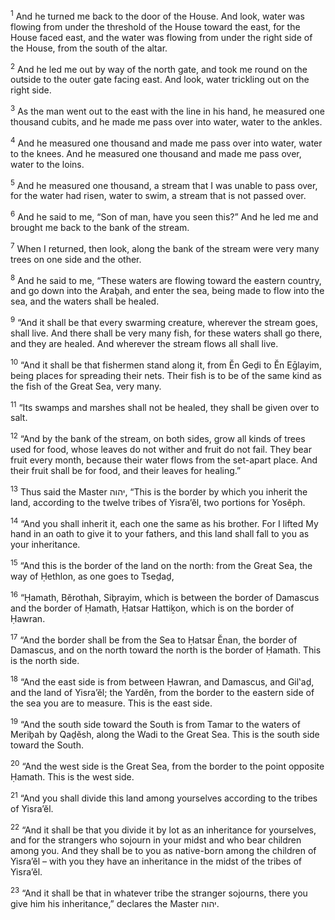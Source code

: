 <sup>1</sup> And he turned me back to the door of the House. And look, water was flowing from under the threshold of the House toward the east, for the House faced east, and the water was flowing from under the right side of the House, from the south of the altar.

<sup>2</sup> And he led me out by way of the north gate, and took me round on the outside to the outer gate facing east. And look, water trickling out on the right side.

<sup>3</sup> As the man went out to the east with the line in his hand, he measured one thousand cubits, and he made me pass over into water, water to the ankles.

<sup>4</sup> And he measured one thousand and made me pass over into water, water to the knees. And he measured one thousand and made me pass over, water to the loins.

<sup>5</sup> And he measured one thousand, a stream that I was unable to pass over, for the water had risen, water to swim, a stream that is not passed over.

<sup>6</sup> And he said to me, “Son of man, have you seen this?” And he led me and brought me back to the bank of the stream.

<sup>7</sup> When I returned, then look, along the bank of the stream were very many trees on one side and the other.

<sup>8</sup> And he said to me, “These waters are flowing toward the eastern country, and go down into the Araḇah, and enter the sea, being made to flow into the sea, and the waters shall be healed.

<sup>9</sup> “And it shall be that every swarming creature, wherever the stream goes, shall live. And there shall be very many fish, for these waters shall go there, and they are healed. And wherever the stream flows all shall live.

<sup>10</sup> “And it shall be that fishermen stand along it, from Ĕn Geḏi to Ĕn Eḡlayim, being places for spreading their nets. Their fish is to be of the same kind as the fish of the Great Sea, very many.

<sup>11</sup> “Its swamps and marshes shall not be healed, they shall be given over to salt.

<sup>12</sup> “And by the bank of the stream, on both sides, grow all kinds of trees used for food, whose leaves do not wither and fruit do not fail. They bear fruit every month, because their water flows from the set-apart place. And their fruit shall be for food, and their leaves for healing.”

<sup>13</sup> Thus said the Master יהוה, “This is the border by which you inherit the land, according to the twelve tribes of Yisra’ĕl, two portions for Yosĕph.

<sup>14</sup> “And you shall inherit it, each one the same as his brother. For I lifted My hand in an oath to give it to your fathers, and this land shall fall to you as your inheritance.

<sup>15</sup> “And this is the border of the land on the north: from the Great Sea, the way of Ḥethlon, as one goes to Tseḏaḏ,

<sup>16</sup> “Ḥamath, Bĕrothah, Siḇrayim, which is between the border of Damascus and the border of Ḥamath, Ḥatsar Hattiḵon, which is on the border of Ḥawran.

<sup>17</sup> “And the border shall be from the Sea to Ḥatsar Ĕnan, the border of Damascus, and on the north toward the north is the border of Ḥamath. This is the north side.

<sup>18</sup> “And the east side is from between Ḥawran, and Damascus, and Gil‛aḏ, and the land of Yisra’ĕl; the Yardĕn, from the border to the eastern side of the sea you are to measure. This is the east side.

<sup>19</sup> “And the south side toward the South is from Tamar to the waters of Meriḇah by Qaḏĕsh, along the Wadi to the Great Sea. This is the south side toward the South.

<sup>20</sup> “And the west side is the Great Sea, from the border to the point opposite Ḥamath. This is the west side.

<sup>21</sup> “And you shall divide this land among yourselves according to the tribes of Yisra’ĕl.

<sup>22</sup> “And it shall be that you divide it by lot as an inheritance for yourselves, and for the strangers who sojourn in your midst and who bear children among you. And they shall be to you as native-born among the children of Yisra’ĕl – with you they have an inheritance in the midst of the tribes of Yisra’ĕl.

<sup>23</sup> “And it shall be that in whatever tribe the stranger sojourns, there you give him his inheritance,” declares the Master יהוה.

